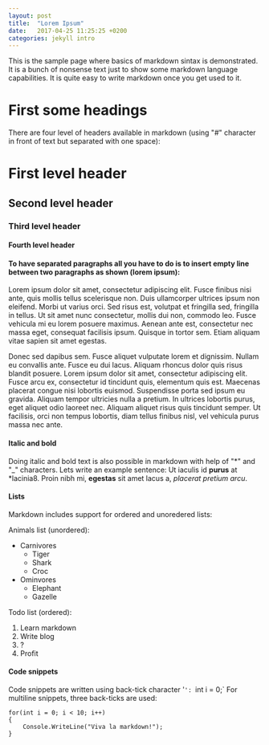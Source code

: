 ```yaml
---
layout: post
title:  "Lorem Ipsum"
date:   2017-04-25 11:25:25 +0200
categories: jekyll intro
---
```

This is the sample page where basics of markdown sintax is demonstrated. It is a bunch of nonsense text just to show some markdown language capabilities. It is quite easy to write markdown once you get used to it.
# First some headings
There are four level of headers available in markdown (using "#" character in front of text but separated with one space):
# First level header
## Second level header
### Third level header
#### Fourth level header

#### To have separated paragraphs all you have to do is to insert empty line between two paragraphs as shown (lorem ipsum):

Lorem ipsum dolor sit amet, consectetur adipiscing elit. Fusce finibus nisi ante, quis mollis tellus scelerisque non. Duis ullamcorper ultrices ipsum non eleifend. Morbi ut varius orci. Sed risus est, volutpat et fringilla sed, fringilla in tellus. Ut sit amet nunc consectetur, mollis dui non, commodo leo. Fusce vehicula mi eu lorem posuere maximus. Aenean ante est, consectetur nec massa eget, consequat facilisis ipsum. Quisque in tortor sem. Etiam aliquam vitae sapien sit amet egestas.

Donec sed dapibus sem. Fusce aliquet vulputate lorem et dignissim. Nullam eu convallis ante. Fusce eu dui lacus. Aliquam rhoncus dolor quis risus blandit posuere. Lorem ipsum dolor sit amet, consectetur adipiscing elit. Fusce arcu ex, consectetur id tincidunt quis, elementum quis est. Maecenas placerat congue nisi lobortis euismod. Suspendisse porta sed ipsum eu gravida. Aliquam tempor ultricies nulla a pretium. In ultrices lobortis purus, eget aliquet odio laoreet nec. Aliquam aliquet risus quis tincidunt semper. Ut facilisis, orci non tempus lobortis, diam tellus finibus nisl, vel vehicula purus massa nec ante. 

#### Italic and bold
Doing italic and bold text is also possible in markdown with help of "*" and "_" characters. Lets write an example sentence:
Ut iaculis id **purus** at *lacinia8. Proin nibh mi, **egestas** sit amet lacus a, *placerat pretium arcu*.

#### Lists
Markdown includes support for ordered and unoredered lists:

Animals list (unordered):
* Carnivores
    * Tiger
    * Shark
    * Croc
* Ominvores
    * Elephant
    * Gazelle

Todo list (ordered):
1. Learn markdown
2. Write blog 
3. ?
4. Profit

#### Code snippets
Code snippets are written using back-tick character '`':
`int i = 0;`
For multiline snippets, three back-ticks are used:
```
for(int i = 0; i < 10; i++)
{
    Console.WriteLine("Viva la markdown!");
}
```
